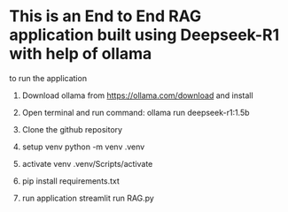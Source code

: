 # This is an End to End RAG application built using Deepseek-R1 with help of ollama



to run the application

1. Download ollama from https://ollama.com/download and install
2. Open terminal and run command: ollama run deepseek-r1:1.5b
3. Clone the github repository
4. setup venv 
    python -m venv .venv
5. activate venv
    .venv/Scripts/activate

6. pip install requirements.txt

7. run application
    streamlit run RAG.py
